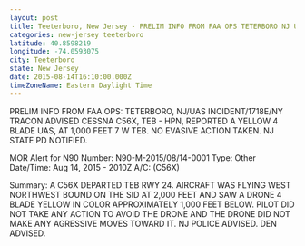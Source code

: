```yaml
---
layout: post
title: Teeterboro, New Jersey - PRELIM INFO FROM FAA OPS TETERBORO NJ UAS INCIDENT 1718E NY TRACON ADVISED CESSNA C56X
categories: new-jersey teeterboro
latitude: 40.8598219
longitude: -74.0593075
city: Teeterboro
state: New Jersey
date: 2015-08-14T16:10:00.000Z
timeZoneName: Eastern Daylight Time
---
```


PRELIM INFO FROM FAA OPS: TETERBORO, NJ/UAS INCIDENT/1718E/NY TRACON ADVISED  CESSNA C56X, TEB - HPN, REPORTED A YELLOW 4 BLADE UAS, AT 1,000 FEET 7 W TEB. NO EVASIVE ACTION TAKEN. NJ STATE PD NOTIFIED.

MOR Alert for N90
Number: N90-M-2015/08/14-0001
Type: Other
Date/Time: Aug 14, 2015 - 2010Z
A/C: (C56X)

Summary: A C56X DEPARTED TEB RWY 24. AIRCRAFT WAS FLYING WEST NORTHWEST BOUND ON THE SID AT 2,000 FEET AND SAW A DRONE 4 BLADE YELLOW IN COLOR APPROXIMATELY 1,000 FEET BELOW. PILOT DID NOT TAKE ANY ACTION TO AVOID THE DRONE AND THE DRONE DID NOT MAKE ANY AGRESSIVE MOVES TOWARD IT. NJ POLICE ADVISED. DEN ADVISED.